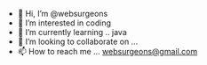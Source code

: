 - 👋 Hi, I’m @websurgeons
- 👀 I’m interested in coding
- 🌱 I’m currently learning .. java
- 💞️ I’m looking to collaborate on ...
- 📫 How to reach me ... websurgeons@gmail.com

<!---
websurgeons/websurgeons is a ✨ special ✨ repository because its `README.md` (this file) appears on your GitHub profile.
You can click the Preview link to take a look at your changes.
--->
